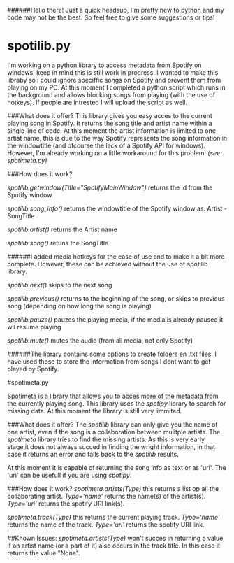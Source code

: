 ######Hello there! Just a quick headsup, I'm pretty new to python and my code may not be the best. So feel free to give some suggestions or tips!

# spotilib.py
I'm working on a python library to access metadata from Spotify on windows, keep in mind this is still work in progress. I wanted to make this libraby so i could ignore speciffic songs on Spotify and prevent them from playing on my PC. At this moment I completed a python script which runs in the background and allows blocking songs from playing (with the use of hotkeys). If people are intrested I will upload the script as well.

###What does it offer?
This library gives you easy acces to the current playing song in Spotify. It returns the song title and artist name within a single line of code. At this moment the artist information is limited to one artist name, this is due to the way Spotify represents the song information in the windowtitle (and ofcourse the lack of a Spotify API for windows).
 However, I'm already working on a little workaround for this problem! *(see: spotimeta.py)*


###How does it work?

*spotilib.getwindow(Title="SpotifyMainWindow")* returns the id from the Spotify window

*spotilib.song_info()* returns the windowtitle of the Spotify window as: Artist - SongTitle


*spotilib.artist()* returns the Artist name

*spotilib.song()* retuns the SongTitle


######I added media hotkeys for the ease of use and to make it a bit more complete. However, these can be achieved without the use of spotilib library.


*spotilib.next()* skips to the next song

*spotilib.previous()* returns to the beginning of the song, or skips to previous song (depending on how long the song is playing)

*spotilib.pauze()* pauzes the playing media, if the media is already paused it wil resume playing

*spotilib.mute()* mutes the audio (from all media, not only Spotify)


######The library contains some options to create folders en .txt files. 
I have used those to store the information from songs I dont want to get played by Spotify.





#spotimeta.py

Spotimeta is a library that allows you to acces more of the metadata from the currently playing song. This library uses the *spotipy* library to search for missing data. At this moment the library is still very limmited.

###What does it offer?
The *spotilib* library can only give you the name of one artist, even if the song is a collaboration between mulitple artists. The *spotimeta* library tries to find the missing artists. As this is very early stage,it does not always succed in finding the wright information, in that case it returns an error and falls back to the *spotilib* results.

At this moment it is capable of returning the song info as text or as 'uri'. 
The 'uri' can be usefull if you are using *spotipy*.

###How does it work?
*spotimeta.artists(Type)* this returns a list op all the collaborating artist. *Type='name'* returns the name(s) of the artist(s). *Type='uri'* returns the spotify URI link(s).

*spotimeta.track(Type)* this returns the current playing track. *Type='name'* returns the name of the track. *Type='uri'* returns the spotify URI link.


##Known Issues:
*spotimeta.artists(Type)* won't succes in returning a value if an artist name (or a part of it) also occurs in the track title. In this case it returns the value "None". 
